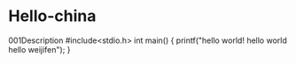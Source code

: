 # Hello-china
001Description
#include<stdio.h>
int main()
{
printf("hello world! hello world hello weijifen");
}
